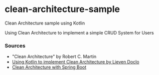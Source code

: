 # clean-architecture-sample
Clean Architecture sample using Kotlin

Using Clean Architecture to implement a simple CRUD System for Users

### Sources
- "Clean Architecture" by Robert C. Martin
- [Using Kotlin to implement Clean Architecture by Lieven Doclo](https://www.youtube.com/watch?v=0wAvVcrbVK4&t=1163s)
- [Clean Architecture with Spring Boot](https://www.baeldung.com/spring-boot-clean-architecture)

